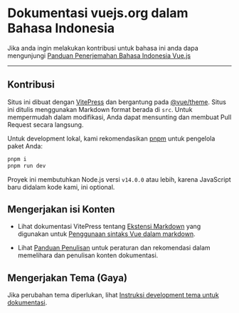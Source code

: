 # Dokumentasi vuejs.org dalam Bahasa Indonesia
Jika anda ingin melakukan kontribusi untuk bahasa ini anda dapa mengunjungi [Panduan Penerjemahan Bahasa Indonesia Vue.js](./.github/CONTRIBUTING.md)

---

## Kontribusi
Situs ini dibuat dengan [VitePress](https://github.com/vuejs/vitepress) dan bergantung pada [@vue/theme](https://github.com/vuejs/vue-theme). Situs ini ditulis menggunakan Markdown format berada di `src`. Untuk mempermudah dalam modifikasi, Anda dapat mensunting dan membuat Pull Request secara langsung.

Untuk development lokal, kami rekomendasikan [pnpm](https://pnpm.io/) untuk pengelola paket Anda:

```bash
pnpm i
pnpm run dev
```

Proyek ini membutuhkan Node.js versi `v14.0.0` atau lebih, karena JavaScript baru didalam kode kami, ini optional.


## Mengerjakan isi Konten

- Lihat dokumentasi VitePress tentang [Ekstensi Markdown](https://vitepress.dev/guide/markdown) yang digunakan untuk [Penggunaan sintaks Vue dalam markdown](https://vitepress.dev/guide/using-vue).

- Lihat [Panduan Penulisan](https://github.com/vuejs/docs/blob/main/.github/contributing/writing-guide.md) untuk peraturan dan rekomendasi dalam memelihara dan penulisan konten dokumentasi.

## Mengerjakan Tema (Gaya)

Jika perubahan tema diperlukan, lihat [Instruksi development tema untuk dokumentasi](https://github.com/vuejs/vue-theme#developing-with-real-content).
